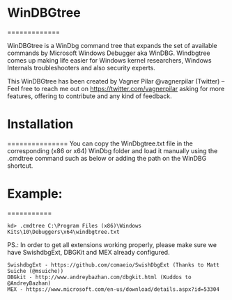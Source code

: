 # WinDBGtree
=============

WinDBGtree is a WinDbg command tree that expands the set of available commands by Microsoft Windows Debugger aka WinDBG.
Windbgtree comes up making life easier for Windows kernel researchers, Windows Internals troubleshooters and also security experts.

This WinDBGtree has been created by Vagner Pilar @vagnerpilar (Twitter) – Feel free to reach me out on https://twitter.com/vagnerpilar asking for more features, offering to contribute and any kind of feedback.

# Installation
===============
You can copy the WinDbgtree.txt file in the corresponding (x86 or x64) WinDbg folder and load it manually using the .cmdtree command such as below or adding the path on the WinDBG shortcut.

# Example:
===========

```
kd> .cmdtree C:\Program Files (x86)\Windows Kits\10\Debuggers\x64\windbgtree.txt
```

PS.: In order to get all extensions working properly, please make sure we have SwishdbgExt, DBGKit and MEX already configured.

```
SwishdbgExt - https://github.com/comaeio/SwishDbgExt (Thanks to Matt Suiche (@msuiche))
DBGkit - http://www.andreybazhan.com/dbgkit.html (Kuddos to @AndreyBazhan)
MEX - https://www.microsoft.com/en-us/download/details.aspx?id=53304
```
